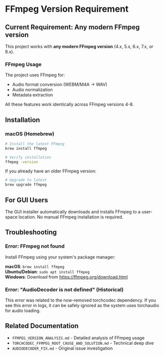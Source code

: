 # FFmpeg Version Requirement

## Current Requirement: Any modern FFmpeg version

This project works with **any modern FFmpeg version** (4.x, 5.x, 6.x, 7.x, or 8.x).

### FFmpeg Usage

The project uses FFmpeg for:
- Audio format conversion (WEBM/M4A → WAV)
- Audio normalization
- Metadata extraction

All these features work identically across FFmpeg versions 4-8.

## Installation

### macOS (Homebrew)

```bash
# Install the latest FFmpeg
brew install ffmpeg

# Verify installation
ffmpeg -version
```

If you already have an older FFmpeg version:

```bash
# Upgrade to latest
brew upgrade ffmpeg
```

## For GUI Users

The GUI installer automatically downloads and installs FFmpeg to a user-space location. No manual FFmpeg installation is required.

## Troubleshooting

### Error: FFmpeg not found

Install FFmpeg using your system's package manager:

**macOS**: `brew install ffmpeg`  
**Ubuntu/Debian**: `sudo apt install ffmpeg`  
**Windows**: Download from https://ffmpeg.org/download.html

### Error: "AudioDecoder is not defined" (Historical)

This error was related to the now-removed torchcodec dependency. If you see this error in logs, it can be safely ignored as the system uses torchaudio for audio loading.

## Related Documentation

- `FFMPEG_VERSION_ANALYSIS.md` - Detailed analysis of FFmpeg usage
- `TORCHCODEC_FFMPEG_ROOT_CAUSE_AND_SOLUTION.md` - Technical deep dive
- `AUDIODECODER_FIX.md` - Original issue investigation

